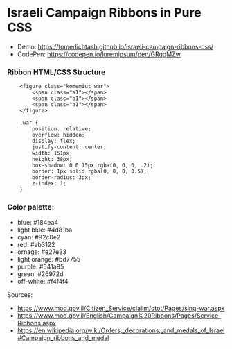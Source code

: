 # Israeli Campaign Ribbons in Pure CSS

* Demo: https://tomerlichtash.github.io/israeli-campaign-ribbons-css/
* CodePen: https://codepen.io/loremipsum/pen/GRgqMZw

### Ribbon HTML/CSS Structure
```
    <figure class="komemiut war">
        <span class="a1"></span>
        <span class="b1"></span>
        <span class="a1"></span>
    </figure>
```
```
    .war {
        position: relative;
        overflow: hidden;
        display: flex;
        justify-content: center;
        width: 151px;
        height: 38px;
        box-shadow: 0 0 15px rgba(0, 0, 0, .2);
        border: 1px solid rgba(0, 0, 0, 0.5);
        border-radius: 3px;
        z-index: 1;
    }
```

### Color palette:
* blue: #184ea4
* light blue: #4d81ba
* cyan: #92c8e2
* red: #ab3122
* ornage: #e27e33
* light orange: #bd7755
* purple: #541a95
* green: #26972d
* off-white: #f4f4f4

Sources:
* https://www.mod.gov.il/Citizen_Service/clalim/otot/Pages/sing-war.aspx
* https://www.mod.gov.il/English/Campaign%20Ribbons/Pages/Service-Ribbons.aspx
* https://en.wikipedia.org/wiki/Orders,_decorations,_and_medals_of_Israel#Campaign_ribbons_and_medal
